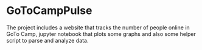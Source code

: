 # GoToCampPulse
The project includes a website that tracks the number of people online in GoTo Camp, jupyter notebook that plots some graphs and also some helper script to parse and analyze data.
